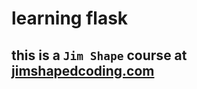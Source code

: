 # learning flask 
## this is a `Jim Shape` course at [jimshapedcoding.com](http://www.jimshapedcoding.com/courses/Flask%20Full%20Series)
